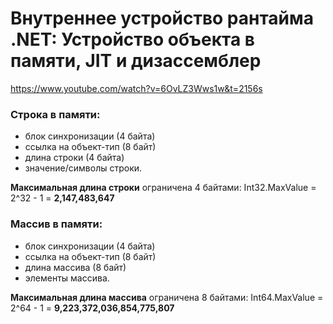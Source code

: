 # Внутреннее устройство рантайма .NET: Устройство объекта в памяти, JIT и дизассемблер

https://www.youtube.com/watch?v=6OvLZ3Wws1w&t=2156s

### Строка в памяти:
- блок синхронизации (4 байта)
- ссылка на объект-тип (8 байт)
- длина строки (4 байта)
- значение/символы строки.

**Максимальная длина строки** ограничена 4 байтами: Int32.MaxValue = 2^32 - 1 = **2,147,483,647**

### Массив в памяти:
- блок синхронизации (4 байта)
- ссылка на объект-тип (8 байт)
- длина массива (8 байт)
- элементы массива.

**Максимальная длина массива** ограничена 8 байтами: Int64.MaxValue = 2^64 - 1 = **9,223,372,036,854,775,807**

